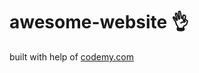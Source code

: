 # awesome-website :ok_hand:                                                                                                                                                        
built with help of <a href="http://johnelder.com/">codemy.com</a>
